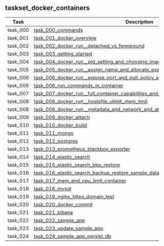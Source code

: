 ## taskset_docker_containers

| Task     | Description                                                                                                                                                                                                |
|----------|------------------------------------------------------------------------------------------------------------------------------------------------------------------------------------------------------------|
| task_000 | [task_000_commands](taskset_docker_containers/task_000_commands)                                                                                                                                           |
| task_001 | [task_001_docker_overview](taskset_docker_containers/task_001_docker_overview)                                                                                                                             |
| task_002 | [task_002_docker_run__detached_vs_foreground](taskset_docker_containers/task_002_docker_run__detached_vs_foreground)                                                                                       |
| task_003 | [task_003_getting_started](taskset_docker_containers/task_003_getting_started)                                                                                                                             |
| task_004 | [task_004_docker_run__pid_setting_and_choosing_image_with_tag](taskset_docker_containers/task_004_docker_run__pid_setting_and_choosing_image_with_tag)                                                     |
| task_005 | [task_005_docker_run__assign_name_and_allocate_pseudo_tty](taskset_docker_containers/task_005_docker_run__assign_name_and_allocate_pseudo_tty)                                                             |
| task_006 | [task_006_docker_run__expose_port_and_pull_policy_and_environment_vars](taskset_docker_containers/task_006_docker_run__expose_port_and_pull_policy_and_environment_vars)                                   |
| task_006 | [task_006_run_commands_in_container](taskset_docker_containers/task_006_run_commands_in_container)                                                                                                         |
| task_007 | [task_007_docker_run__full_container_capabilities_and_set_working_dir_and_volume_mounts](taskset_docker_containers/task_007_docker_run__full_container_capabilities_and_set_working_dir_and_volume_mounts) |
| task_008 | [task_008_docker_run__hostsfile_ulimit_mem_limit](taskset_docker_containers/task_008_docker_run__hostsfile_ulimit_mem_limit)                                                                               |
| task_008 | [task_008_docker_run__metadata_and_network_and_attach_to_stdout](taskset_docker_containers/task_008_docker_run__metadata_and_network_and_attach_to_stdout)                                                 |
| task_009 | [task_009_docker_attach](taskset_docker_containers/task_009_docker_attach)                                                                                                                                 |
| task_010 | [task_010_docker_build](taskset_docker_containers/task_010_docker_build)                                                                                                                                   |
| task_011 | [task_011_mongo](taskset_docker_containers/task_011_mongo)                                                                                                                                                 |
| task_012 | [task_012_postgres](taskset_docker_containers/task_012_postgres)                                                                                                                                           |
| task_013 | [task_013_prometheus_blackbox_exporter](taskset_docker_containers/task_013_prometheus_blackbox_exporter)                                                                                                   |
| task_014 | [task_014_elastic_search](taskset_docker_containers/task_014_elastic_search)                                                                                                                               |
| task_015 | [task_015_elastic_search_bkp_restore](taskset_docker_containers/task_015_elastic_search_bkp_restore)                                                                                                       |
| task_016 | [task_016_elastic_search_backup_restore_sample_data](taskset_docker_containers/task_016_elastic_search_backup_restore_sample_data)                                                                         |
| task_017 | [task_017_mem_and_cpu_limit_container](taskset_docker_containers/task_017_mem_and_cpu_limit_container)                                                                                                     |
| task_018 | [task_018_mysql](taskset_docker_containers/task_018_mysql)                                                                                                                                                 |
| task_019 | [task_019_nginx_https_domain_test](taskset_docker_containers/task_019_nginx_https_domain_test)                                                                                                             |
| task_020 | [task_020_docker_commit](taskset_docker_containers/task_020_docker_commit)                                                                                                                                 |
| task_021 | [task_021_kibana](taskset_docker_containers/task_021_kibana)                                                                                                                                               |
| task_022 | [task_022_sample_app](taskset_docker_containers/task_022_sample_app)                                                                                                                                       |
| task_023 | [task_023_update_sample_app](taskset_docker_containers/task_023_update_sample_app)                                                                                                                         |
| task_024 | [task_024_sample_app_persist_db](taskset_docker_containers/task_024_sample_app_persist_db)                                                                                                                 |

